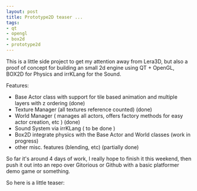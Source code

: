 ```yaml
--- 
layout: post
title: Prototype2D teaser ...
tags: 
- qt
- opengl
- box2d
- prototype2d
---
```

This is a little side project to get my attention away from Lera3D, but also a proof of concept for building an small 2d engine using QT + OpenGL, BOX2D for Physics and irrKLang for the Sound.

Features:
<ul>
	<li>Base Actor class with support for tile based animation and multiple layers with z ordering (done)</li>
	<li>Texture Manager (all textures reference counted) (done)</li>
	<li>World Manager ( manages all actors, offers factory methods for easy actor creation, etc ) (done)</li>
	<li>Sound System via irrKLang ( to be done )</li>
	<li>Box2D integrate physics with the Base Actor and World classes (work in progress)</li>
	<li>other misc. features (blending, etc) (partially done)</li>
</ul>
So far it's around 4 days of work, I really hope to finish it this weekend, then push it out into an repo over Gitorious or Github with a basic platformer demo game or something.

So here is a little teaser:

<object width="640" height="480"><param name="wmode" value="transparent" /><param name="allowfullscreen" value="true" /><param name="allowscriptaccess" value="always" /><param name="movie" value="http://vimeo.com/moogaloop.swf?clip_id=5277984&amp;server=vimeo.com&amp;show_title=1&amp;show_byline=1&amp;show_portrait=1&amp;color=FF7700&amp;fullscreen=1" /><embed src="http://vimeo.com/moogaloop.swf?clip_id=5277984&amp;server=vimeo.com&amp;show_title=1&amp;show_byline=1&amp;show_portrait=1&amp;color=FF7700&amp;fullscreen=1" type="application/x-shockwave-flash" allowfullscreen="true" allowscriptaccess="always" wmode="transparent" width="640" height="480"></embed></object>
